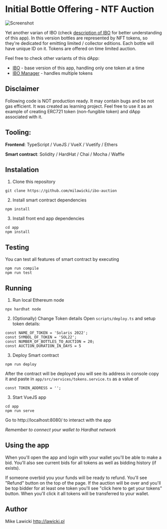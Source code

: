 # Initial Bottle Offering - NTF Auction

![Screenshot](https://user-images.githubusercontent.com/30719996/151843910-32eeca27-9041-42a9-8b43-eb448ab2f592.png)


Yet another varian of IBO (check [description of IBO](https://github.com/milawicki/ibo) for better understanding of this app). In this version bottles are represented by NFT tokens, so they're dedicated for emitting limited / collector editions. Each bottle will have unique ID on it. Tokens are offered on time limited auction.

Feel free to check other variants of this dApp:

* [IBO](https://github.com/milawicki/ibo) - base version of this app, handling only one token at a time
* [IBO Manager](https://github.com/milawicki/ibo-manager) - handles multiple tokens

## Disclaimer

Following code is NOT production ready. It may contain bugs and be not gas efficient. It was created as learning project. Feel free to use it as an example of creating ERC721 token (non-fungible token) and dApp associated with it.


## Tooling: 
**Frontend**: TypeScript / VueJS / VueX / Vuetify / Ethers

**Smart contract**: Solidity / HardHat / Chai / Mocha / Waffle

## Instalation

1. Clone this repository

```
git clone https://github.com/milawicki/ibo-auction
```

2. Install smart contract dependencies
```
npm install
```

3. Install front end app dependencies
```
cd app
npm install
```

## Testing
You can test all features of smart contract by executing
```
npm run compile
npm run test
```

## Running

1. Run local Ethereum node
```
npx hardhat node
```

2. (Optionally) Change Token details
Open `scripts/deploy.ts` and setup token details:
```
const NAME_OF_TOKEN = 'Solaris 2022';
const SYMBOL_OF_TOKEN = 'SOL22';
const NUMBER_OF_BOTTLES_TO_AUCTION = 20;
const AUCTION_DURATION_IN_DAYS = 5
```

3. Deploy Smart contract
```
npm run deploy
```

After the contract will be deployed you will see its address in console copy it and paste in `app/src/services/tokens.service.ts` as a value of
```
const TOKEN_ADDRESS = '';
```

3. Start VueJS app
```
cd app
npm run serve
```

Go to http://localhost:8080/  to interact with the app

*Remember to connect your wallet to Hardhat network*

## Using the app

When you'll open the app and login with your wallet you'll be able to make a bid. You'll also see current bids for all tokens as well as bidding history (if exists). 

If someone overbid you your funds will be ready to refund. You'll see "Refund" button on the top of the page. If the auction will be over and you'll be top bidder for at least one token you'll see "click here to get your tokens" button. When you'll click it all tokens will be transferred to your wallet.



## Author
Mike Lawicki http://lawicki.pl